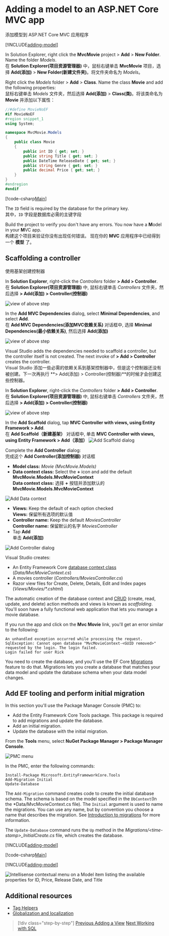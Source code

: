 
# Adding a model to an ASP.NET Core MVC app  
添加模型到 ASP.NET Core MVC 应用程序


[!INCLUDE[adding-model](../../includes/mvc-intro/adding-model1.md)]

In Solution Explorer, right click the **MvcMovie** project > **Add** > **New Folder**. Name the folder *Models*.  
在 **Solution Explorer(项目资源管理器)** 中，鼠标右键单击 **MvcMovie** 项目，选择 **Add(添加)** > **New Folder(新建文件夹)**。将文件夹命名为 *Models*。

Right click the *Models* folder > **Add** > **Class**. Name the class **Movie** and add the following properties:  
鼠标右键单击 *Models* 文件夹，然后选择 **Add(添加)** > **Class(类)**。将该类命名为 **Movie** 并添加以下属性：
```C#
//#define MovieNoEF
#if MovieNoEF
#region snippet_1
using System;

namespace MvcMovie.Models
{
    public class Movie
    {
        public int ID { get; set; }
        public string Title { get; set; }
        public DateTime ReleaseDate { get; set; }
        public string Genre { get; set; }
        public decimal Price { get; set; }
    }
}
#endregion
#endif
```

[!code-csharp[Main](../../tutorials/first-mvc-app/start-mvc/sample/MvcMovie/Models/MovieNoEF.cs?name=snippet_1)]

The `ID` field is required by the database for the primary key.  
其中，`ID` 字段是数据库必需的主键字段

Build the project to verify you don't have any errors. You now have a **M**odel in your **M**VC app.  
构建这个项目来验证你没有出现任何错误。 现在你的 **MVC** 应用程序中已经得到一个 **模型** 了。

## Scaffolding a controller  
使用基架创建控制器

In **Solution Explorer**, right-click the *Controllers* folder **> Add > Controller**.  
在 **Solution Explorer(项目资源管理器)** 中, 鼠标右键单击 *Controllers* 文件夹，然后选择 **> Add(添加) > Controller(控制器)**

![view of above step](adding-model/_static/add_controller.png)

In the **Add MVC Dependencies** dialog, select **Minimal Dependencies**, and select **Add**.  
在 **Add MVC Dependencies(添加MVC依赖关系)** 对话框中, 选择 **Minimal Dependencies(最小依赖关系)**, 然后选择 **Add(添加)**

![view of above step](adding-model/_static/add_depend.png)

Visual Studio adds the dependencies needed to scaffold a controller, but the controller itself is not created. The next invoke of **> Add > Controller** creates the controller.  
Visual Studio 添加一些必需的依赖关系到基架控制器中，但是这个控制器还没有被创建。下一次再执行 **> Add(添加) > Controller(控制器)**的时候才会创建这些控制器。

In **Solution Explorer**, right-click the *Controllers* folder **> Add > Controller**.  
在 **Solution Explorer(项目资源管理器)** 中, 鼠标右键单击 *Controllers* 文件夹，然后选择 **> Add(添加) > Controller(控制器)**

![view of above step](adding-model/_static/add_controller.png)

In the **Add Scaffold** dialog, tap **MVC Controller with views, using Entity Framework > Add**.  
在 **Add Scaffold（新建基架）** 对话框中, 单击 **MVC Controller with views, using Entity Framework > Add（添加）**
![Add Scaffold dialog](adding-model/_static/add_scaffold2.png)

Complete the **Add Controller** dialog:  
完成这个 **Add Controller(添加控制器)** 对话框

* **Model class:** *Movie (MvcMovie.Models)*
* **Data context class:** Select the **+** icon and add the default **MvcMovie.Models.MvcMovieContext**  
**Data context class:** 选择 **+** 按钮并添加默认的 **MvcMovie.Models.MvcMovieContext**  

![Add Data context](adding-model/_static/dc.png)

* **Views:** Keep the default of each option checked  
**Views:** 保留所有选项的默认值  
* **Controller name:** Keep the default *MoviesController*  
**Controller name:** 保留默认的名字 *MoviesController*  
* Tap **Add**  
单击 **Add(添加)**

![Add Controller dialog](adding-model/_static/add_controller2.png)

Visual Studio creates:

* An Entity Framework Core [database context class](xref:data/ef-mvc/intro#create-the-database-context) (*Data/MvcMovieContext.cs*)
* A movies controller (*Controllers/MoviesController.cs*)
* Razor view files for Create, Delete, Details, Edit and Index pages (*Views/Movies/\*.cshtml*)

The automatic creation of the database context and [CRUD](https://en.wikipedia.org/wiki/Create,_read,_update_and_delete) (create, read, update, and delete) action methods and views is known as *scaffolding*. You'll soon have a fully functional web application that lets you manage a movie database.

If you run the app and click on the **Mvc Movie** link, you'll get an error similar to the following:

```
An unhandled exception occurred while processing the request.
SqlException: Cannot open database "MvcMovieContext-<GUID removed>" 
requested by the login. The login failed.
Login failed for user Rick
```

You need to create the database, and you'll use the EF Core [Migrations](xref:data/ef-mvc/migrations) feature to do that. Migrations lets you create a database that matches your data model and update the database schema when your data model changes.

## Add EF tooling and perform initial migration

In this section you'll use the Package Manager Console (PMC) to:

* Add the Entity Framework Core Tools package. This package is required to add migrations and update the database.
* Add an initial migration.
* Update the database with the initial migration.

From the **Tools** menu, select **NuGet Package Manager > Package Manager Console**.

  ![PMC menu](adding-model/_static/pmc.png)

In the PMC, enter the following commands:

``` PMC
Install-Package Microsoft.EntityFrameworkCore.Tools
Add-Migration Initial
Update-Database
```

The `Add-Migration` command creates code to create the initial database schema. The schema is based on the model specified in the `DbContext`(In the *Data/MvcMovieContext.cs file). The `Initial` argument is used to name the migrations. You can use any name, but by convention you choose a name that describes the migration. See [Introduction to migrations](xref:data/ef-mvc/migrations#introduction-to-migrations) for more information.

The `Update-Database` command runs the `Up` method in the *Migrations/\<time-stamp>_InitialCreate.cs* file, which creates the database.

[!INCLUDE[adding-model](../../includes/mvc-intro/adding-model3.md)]

[!code-csharp[Main](../../tutorials/first-mvc-app/start-mvc/sample/MvcMovie/Startup.cs?name=ConfigureServices&highlight=6-7)]

[!INCLUDE[adding-model](../../includes/mvc-intro/adding-model4.md)]

![Intellisense contextual menu on a Model item listing the available properties for ID, Price, Release Date, and Title](adding-model/_static/ints.png)

## Additional resources

* [Tag Helpers](xref:mvc/views/tag-helpers/intro)
* [Globalization and localization](xref:fundamentals/localization)

>[!div class="step-by-step"]
[Previous Adding a View](adding-view.md)
[Next Working with SQL](working-with-sql.md)  
